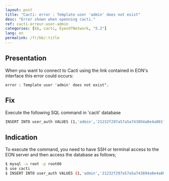 ```yaml
---
layout: post
title: "Cacti: error : Template user 'admin' does not exist"
desc: "Error shown when openning cacti."
ref: cacti-erreur-user-admin
categories: [kb, cacti, EyesOfNetwork, "5.2"]
lang: en
permalink: /fr/kb/:title
---
```


## Presentation
When you want to connect to Cacti using the link contained in EON's interface this error could occurs:

```error : Template user 'admin' does not exist". ```

## Fix
Execute the following SQL command in 'cacti' database
``` bash
INSERT INTO user_auth VALUES (1,'admin','21232f297a57a5a743894a0e4a801fc3',0,'Administrator','on','on','on','on','on',1,1,1,1,1,'on');
```


## Indication
To execute the command, you need to have SSH or terminal access to the EON server and then access the database as follows;

``` bash
$ mysql -u root -p root66
$ use cacti
$ INSERT INTO user_auth VALUES (1,'admin','21232f297a57a5a743894a0e4a801fc3',0,'Administrator','on','on','on','on','on',1,1,1,1,1,'on');
```
